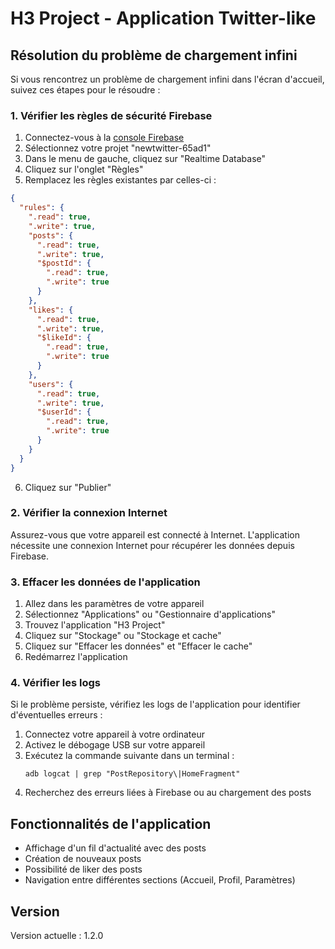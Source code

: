 # H3 Project - Application Twitter-like

## Résolution du problème de chargement infini

Si vous rencontrez un problème de chargement infini dans l'écran d'accueil, suivez ces étapes pour le résoudre :

### 1. Vérifier les règles de sécurité Firebase

1. Connectez-vous à la [console Firebase](https://console.firebase.google.com/)
2. Sélectionnez votre projet "newtwitter-65ad1"
3. Dans le menu de gauche, cliquez sur "Realtime Database"
4. Cliquez sur l'onglet "Règles"
5. Remplacez les règles existantes par celles-ci :

```json
{
  "rules": {
    ".read": true,
    ".write": true,
    "posts": {
      ".read": true,
      ".write": true,
      "$postId": {
        ".read": true,
        ".write": true
      }
    },
    "likes": {
      ".read": true,
      ".write": true,
      "$likeId": {
        ".read": true,
        ".write": true
      }
    },
    "users": {
      ".read": true,
      ".write": true,
      "$userId": {
        ".read": true,
        ".write": true
      }
    }
  }
}
```

6. Cliquez sur "Publier"

### 2. Vérifier la connexion Internet

Assurez-vous que votre appareil est connecté à Internet. L'application nécessite une connexion Internet pour récupérer les données depuis Firebase.

### 3. Effacer les données de l'application

1. Allez dans les paramètres de votre appareil
2. Sélectionnez "Applications" ou "Gestionnaire d'applications"
3. Trouvez l'application "H3 Project"
4. Cliquez sur "Stockage" ou "Stockage et cache"
5. Cliquez sur "Effacer les données" et "Effacer le cache"
6. Redémarrez l'application

### 4. Vérifier les logs

Si le problème persiste, vérifiez les logs de l'application pour identifier d'éventuelles erreurs :

1. Connectez votre appareil à votre ordinateur
2. Activez le débogage USB sur votre appareil
3. Exécutez la commande suivante dans un terminal :
   ```
   adb logcat | grep "PostRepository\|HomeFragment"
   ```
4. Recherchez des erreurs liées à Firebase ou au chargement des posts

## Fonctionnalités de l'application

- Affichage d'un fil d'actualité avec des posts
- Création de nouveaux posts
- Possibilité de liker des posts
- Navigation entre différentes sections (Accueil, Profil, Paramètres)

## Version

Version actuelle : 1.2.0 